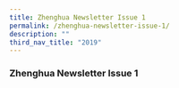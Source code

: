 ```yaml
---
title: Zhenghua Newsletter Issue 1
permalink: /zhenghua-newsletter-issue-1/
description: ""
third_nav_title: "2019"
---
```



### Zhenghua Newsletter Issue 1